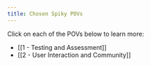 ```yaml
---
title: Chosen Spiky POVs
---
```

Click on each of the POVs below to learn more:
- [[1 - Testing and Assessment]] 
- [[2 - User Interaction and Community]]